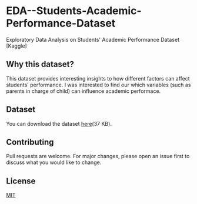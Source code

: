 # EDA--Students-Academic-Performance-Dataset
Exploratory Data Analysis on Students' Academic Performance Dataset [Kaggle]

## Why this dataset?
This dataset provides interesting insights to how different factors can affect students' performance. I was interested to find our which variables (such as parents in charge of child) can influence academic performace.

## Dataset
You can download the dataset [here](https://www.kaggle.com/aljarah/xAPI-Edu-Data/download)(37 KB).

## Contributing 
Pull requests are welcome. For major changes, please open an issue first to discuss what you would like to change.

## License
[MIT](https://choosealicense.com/licenses/mit/)
